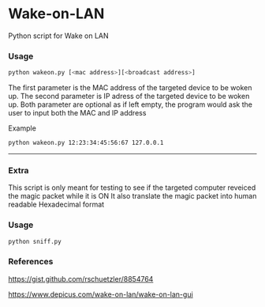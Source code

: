 # Wake-on-LAN
Python script for Wake on LAN


### Usage
```bash
python wakeon.py [<mac address>][<broadcast address>]
```
The first parameter is the MAC address of the targeted device to be woken up.
The second parameter is IP adress of the targeted device to be woken up.
Both parameter are optional as if left empty, the program would ask the user to input both the MAC and IP address 

Example
```bash
python wakeon.py 12:23:34:45:56:67 127.0.0.1
```

___

### Extra

This script is only meant for testing to see if the targeted computer reveiced the magic packet while it is ON
It also translate the magic packet into human readable Hexadecimal format

### Usage
```bash
python sniff.py
```

### References
https://gist.github.com/rschuetzler/8854764

https://www.depicus.com/wake-on-lan/wake-on-lan-gui
